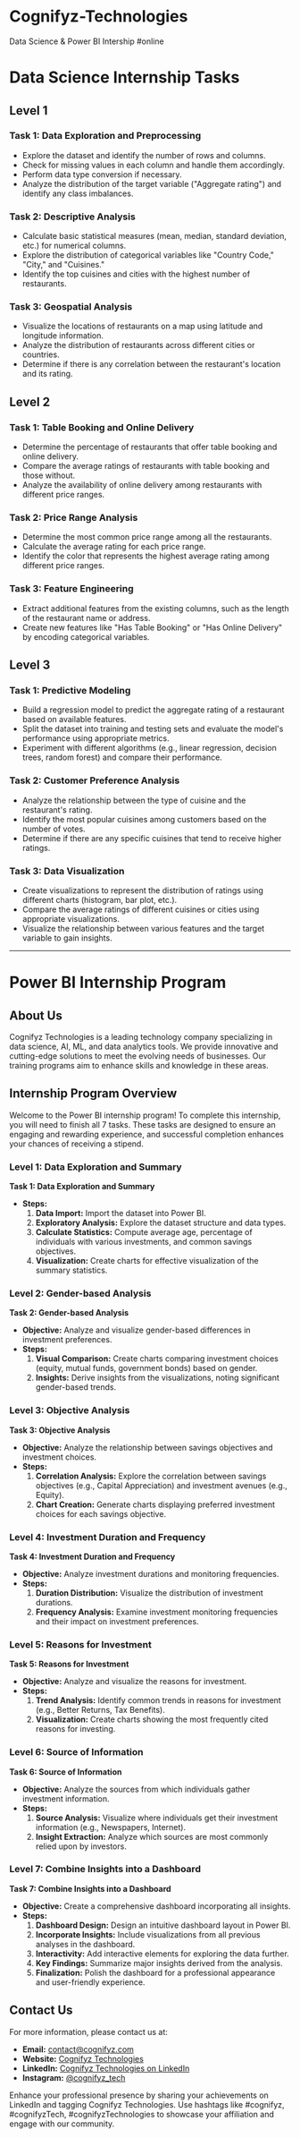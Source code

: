# Cognifyz-Technologies
Data Science &amp; Power BI Intership #online

# Data Science Internship Tasks

## Level 1

### Task 1: Data Exploration and Preprocessing
- Explore the dataset and identify the number of rows and columns.
- Check for missing values in each column and handle them accordingly.
- Perform data type conversion if necessary.
- Analyze the distribution of the target variable ("Aggregate rating") and identify any class imbalances.

### Task 2: Descriptive Analysis
- Calculate basic statistical measures (mean, median, standard deviation, etc.) for numerical columns.
- Explore the distribution of categorical variables like "Country Code," "City," and "Cuisines."
- Identify the top cuisines and cities with the highest number of restaurants.

### Task 3: Geospatial Analysis
- Visualize the locations of restaurants on a map using latitude and longitude information.
- Analyze the distribution of restaurants across different cities or countries.
- Determine if there is any correlation between the restaurant's location and its rating.

## Level 2

### Task 1: Table Booking and Online Delivery
- Determine the percentage of restaurants that offer table booking and online delivery.
- Compare the average ratings of restaurants with table booking and those without.
- Analyze the availability of online delivery among restaurants with different price ranges.

### Task 2: Price Range Analysis
- Determine the most common price range among all the restaurants.
- Calculate the average rating for each price range.
- Identify the color that represents the highest average rating among different price ranges.

### Task 3: Feature Engineering
- Extract additional features from the existing columns, such as the length of the restaurant name or address.
- Create new features like "Has Table Booking" or "Has Online Delivery" by encoding categorical variables.

## Level 3

### Task 1: Predictive Modeling
- Build a regression model to predict the aggregate rating of a restaurant based on available features.
- Split the dataset into training and testing sets and evaluate the model's performance using appropriate metrics.
- Experiment with different algorithms (e.g., linear regression, decision trees, random forest) and compare their performance.

### Task 2: Customer Preference Analysis
- Analyze the relationship between the type of cuisine and the restaurant's rating.
- Identify the most popular cuisines among customers based on the number of votes.
- Determine if there are any specific cuisines that tend to receive higher ratings.

### Task 3: Data Visualization
- Create visualizations to represent the distribution of ratings using different charts (histogram, bar plot, etc.).
- Compare the average ratings of different cuisines or cities using appropriate visualizations.
- Visualize the relationship between various features and the target variable to gain insights.



________________________________________________________________________________________________________________________________________________

# Power BI Internship Program

## About Us
Cognifyz Technologies is a leading technology company specializing in data science, AI, ML, and data analytics tools. We provide innovative and cutting-edge solutions to meet the evolving needs of businesses. Our training programs aim to enhance skills and knowledge in these areas.

## Internship Program Overview
Welcome to the Power BI internship program! To complete this internship, you will need to finish all 7 tasks. These tasks are designed to ensure an engaging and rewarding experience, and successful completion enhances your chances of receiving a stipend.

### Level 1: Data Exploration and Summary
**Task 1: Data Exploration and Summary**
- **Steps:**
  1. **Data Import:** Import the dataset into Power BI.
  2. **Exploratory Analysis:** Explore the dataset structure and data types.
  3. **Calculate Statistics:** Compute average age, percentage of individuals with various investments, and common savings objectives.
  4. **Visualization:** Create charts for effective visualization of the summary statistics.

### Level 2: Gender-based Analysis
**Task 2: Gender-based Analysis**
- **Objective:** Analyze and visualize gender-based differences in investment preferences.
- **Steps:**
  1. **Visual Comparison:** Create charts comparing investment choices (equity, mutual funds, government bonds) based on gender.
  2. **Insights:** Derive insights from the visualizations, noting significant gender-based trends.

### Level 3: Objective Analysis
**Task 3: Objective Analysis**
- **Objective:** Analyze the relationship between savings objectives and investment choices.
- **Steps:**
  1. **Correlation Analysis:** Explore the correlation between savings objectives (e.g., Capital Appreciation) and investment avenues (e.g., Equity).
  2. **Chart Creation:** Generate charts displaying preferred investment choices for each savings objective.

### Level 4: Investment Duration and Frequency
**Task 4: Investment Duration and Frequency**
- **Objective:** Analyze investment durations and monitoring frequencies.
- **Steps:**
  1. **Duration Distribution:** Visualize the distribution of investment durations.
  2. **Frequency Analysis:** Examine investment monitoring frequencies and their impact on investment preferences.

### Level 5: Reasons for Investment
**Task 5: Reasons for Investment**
- **Objective:** Analyze and visualize the reasons for investment.
- **Steps:**
  1. **Trend Analysis:** Identify common trends in reasons for investment (e.g., Better Returns, Tax Benefits).
  2. **Visualization:** Create charts showing the most frequently cited reasons for investing.

### Level 6: Source of Information
**Task 6: Source of Information**
- **Objective:** Analyze the sources from which individuals gather investment information.
- **Steps:**
  1. **Source Analysis:** Visualize where individuals get their investment information (e.g., Newspapers, Internet).
  2. **Insight Extraction:** Analyze which sources are most commonly relied upon by investors.

### Level 7: Combine Insights into a Dashboard
**Task 7: Combine Insights into a Dashboard**
- **Objective:** Create a comprehensive dashboard incorporating all insights.
- **Steps:**
  1. **Dashboard Design:** Design an intuitive dashboard layout in Power BI.
  2. **Incorporate Insights:** Include visualizations from all previous analyses in the dashboard.
  3. **Interactivity:** Add interactive elements for exploring the data further.
  4. **Key Findings:** Summarize major insights derived from the analysis.
  5. **Finalization:** Polish the dashboard for a professional appearance and user-friendly experience.

## Contact Us
For more information, please contact us at:
- **Email:** contact@cognifyz.com
- **Website:** [Cognifyz Technologies](http://www.cognifyz.com/)
- **LinkedIn:** [Cognifyz Technologies on LinkedIn](https://www.linkedin.com/company/cognifyz-technologies)
- **Instagram:** [@cognifyz_tech](https://www.instagram.com/cognifyz_tech/)

Enhance your professional presence by sharing your achievements on LinkedIn and tagging Cognifyz Technologies. Use hashtags like #cognifyz, #cognifyzTech, #cognifyzTechnologies to showcase your affiliation and engage with our community.
